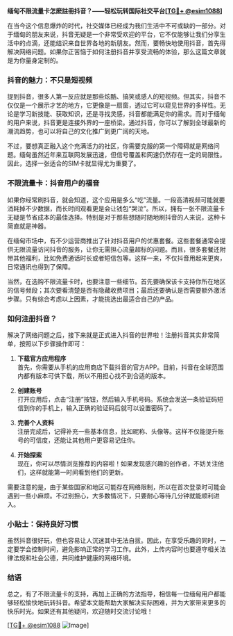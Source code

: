 **缅甸不限流量卡怎麽註冊抖音？——轻松玩转国际社交平台[[TG💪+ @esim1088](https://t.me/s/esim1088)]**

在当今这个信息爆炸的时代，社交媒体已经成为我们生活中不可或缺的一部分。对于缅甸的朋友来说，抖音无疑是一个非常受欢迎的平台，它不仅能够让我们分享生活中的点滴，还能结识来自世界各地的新朋友。然而，要畅快地使用抖音，首先得解决网络问题。如果你正苦恼于如何注册抖音并享受流畅的体验，那么这篇文章就是为你量身定制的。

### 抖音的魅力：不只是短视频

提到抖音，很多人第一反应就是那些炫酷、搞笑或感人的短视频。但其实，抖音不仅仅是一个展示才艺的地方，它更像是一扇窗，透过它可以窥见世界的多样性。无论是学习新技能、获取知识，还是寻找灵感，抖音都能满足你的需求。而对于缅甸的用户来说，抖音更是连接外界的一座桥梁。通过抖音，你可以了解到全球最新的潮流趋势，也可以将自己的文化推广到更广阔的天地。

不过，要想真正融入这个充满活力的社区，你需要克服的第一个障碍就是网络问题。缅甸虽然近年来互联网发展迅速，但信号覆盖和网速仍然存在一定的局限性。因此，选择一张适合的SIM卡就显得尤为重要了。

### 不限流量卡：抖音用户的福音

如果你经常刷抖音，就会知道，这个应用是多么“吃”流量。一段高清视频可能就要消耗掉不少数据，而长时间观看更是会让钱包“哭泣”。所以，拥有一张不限流量卡无疑是节省成本的最佳选择。特别是对于那些想随时随地刷抖音的人来说，这种卡简直就是神器。

在缅甸市场中，有不少运营商推出了针对抖音用户的优惠套餐。这些套餐通常会提供无限流量访问抖音的服务，让你无需担心流量超标的问题。而且，很多套餐还附带其他福利，比如免费通话时长或者短信包等。这样一来，不仅抖音用起来更爽，日常通讯也得到了保障。

当然，在选购不限流量卡时，也要注意一些细节。首先要确保该卡支持你所在地区的信号频段；其次要看清楚是否有隐藏收费项目；最后还要确认是否需要额外激活步骤。只有综合考虑以上因素，才能挑选出最适合自己的产品。

### 如何注册抖音？

解决了网络问题之后，接下来就是正式进入抖音的世界啦！注册抖音其实非常简单，按照以下步骤操作即可：

1. **下载官方应用程序**  
   首先，你需要从手机的应用商店下载抖音的官方APP。目前，抖音在全球范围内都有版本可供下载，所以不用担心找不到合适的版本。

2. **创建账号**  
   打开应用后，点击“注册”按钮，然后输入手机号码。系统会发送一条验证码短信到你的手机上，输入正确的验证码后就可以设置密码了。

3. **完善个人资料**  
   注册完成后，记得补充一些基本信息，比如昵称、头像等。这样不仅能提升账号的可信度，还能让其他用户更容易记住你。

4. **开始探索**  
   现在，你可以尽情浏览推荐的内容啦！如果发现感兴趣的创作者，不妨关注他们，这样就能第一时间看到他们的更新。

需要注意的是，由于某些国家和地区可能存在网络限制，所以在首次登录时可能会遇到一些小麻烦。不过别担心，大多数情况下，只要耐心等待几分钟就能顺利进入。

### 小贴士：保持良好习惯

虽然抖音很好玩，但也容易让人沉迷其中无法自拔。因此，在享受乐趣的同时，一定要学会控制时间，避免影响正常的学习工作。此外，上传内容时也要遵守相关法律法规和社会公德，共同维护健康的网络环境。

### 结语

总之，有了不限流量卡的支持，再加上正确的方法指导，相信每一位缅甸用户都能够轻松愉快地玩转抖音。希望本文能帮助大家解决实际困难，并为大家带来更多的快乐时光。如果还有其他疑问，欢迎随时交流讨论哦！

[[TG💪+ @esim1088](https://t.me/s/esim1088) ![Image](https://i.postimg.cc/4NQfJmqS/Snipaste-2025-05-13-00-14-12.png)]